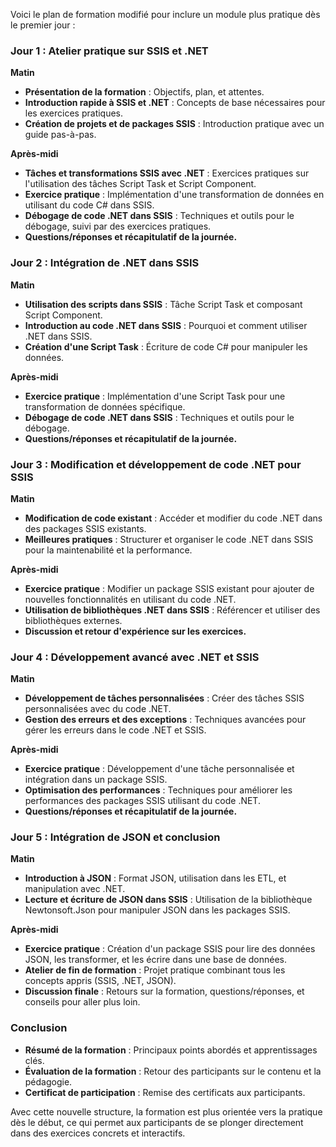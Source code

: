 Voici le plan de formation modifié pour inclure un module plus pratique dès le premier jour :

### Jour 1 : Atelier pratique sur SSIS et .NET
**Matin**
- **Présentation de la formation** : Objectifs, plan, et attentes.
- **Introduction rapide à SSIS et .NET** : Concepts de base nécessaires pour les exercices pratiques.
- **Création de projets et de packages SSIS** : Introduction pratique avec un guide pas-à-pas.

**Après-midi**
- **Tâches et transformations SSIS avec .NET** : Exercices pratiques sur l'utilisation des tâches Script Task et Script Component.
- **Exercice pratique** : Implémentation d'une transformation de données en utilisant du code C# dans SSIS.
- **Débogage de code .NET dans SSIS** : Techniques et outils pour le débogage, suivi par des exercices pratiques.
- **Questions/réponses et récapitulatif de la journée.**

### Jour 2 : Intégration de .NET dans SSIS
**Matin**
- **Utilisation des scripts dans SSIS** : Tâche Script Task et composant Script Component.
- **Introduction au code .NET dans SSIS** : Pourquoi et comment utiliser .NET dans SSIS.
- **Création d'une Script Task** : Écriture de code C# pour manipuler les données.

**Après-midi**
- **Exercice pratique** : Implémentation d'une Script Task pour une transformation de données spécifique.
- **Débogage de code .NET dans SSIS** : Techniques et outils pour le débogage.
- **Questions/réponses et récapitulatif de la journée.**

### Jour 3 : Modification et développement de code .NET pour SSIS
**Matin**
- **Modification de code existant** : Accéder et modifier du code .NET dans des packages SSIS existants.
- **Meilleures pratiques** : Structurer et organiser le code .NET dans SSIS pour la maintenabilité et la performance.

**Après-midi**
- **Exercice pratique** : Modifier un package SSIS existant pour ajouter de nouvelles fonctionnalités en utilisant du code .NET.
- **Utilisation de bibliothèques .NET dans SSIS** : Référencer et utiliser des bibliothèques externes.
- **Discussion et retour d'expérience sur les exercices.**

### Jour 4 : Développement avancé avec .NET et SSIS
**Matin**
- **Développement de tâches personnalisées** : Créer des tâches SSIS personnalisées avec du code .NET.
- **Gestion des erreurs et des exceptions** : Techniques avancées pour gérer les erreurs dans le code .NET et SSIS.

**Après-midi**
- **Exercice pratique** : Développement d'une tâche personnalisée et intégration dans un package SSIS.
- **Optimisation des performances** : Techniques pour améliorer les performances des packages SSIS utilisant du code .NET.
- **Questions/réponses et récapitulatif de la journée.**

### Jour 5 : Intégration de JSON et conclusion
**Matin**
- **Introduction à JSON** : Format JSON, utilisation dans les ETL, et manipulation avec .NET.
- **Lecture et écriture de JSON dans SSIS** : Utilisation de la bibliothèque Newtonsoft.Json pour manipuler JSON dans les packages SSIS.

**Après-midi**
- **Exercice pratique** : Création d'un package SSIS pour lire des données JSON, les transformer, et les écrire dans une base de données.
- **Atelier de fin de formation** : Projet pratique combinant tous les concepts appris (SSIS, .NET, JSON).
- **Discussion finale** : Retours sur la formation, questions/réponses, et conseils pour aller plus loin.

### Conclusion
- **Résumé de la formation** : Principaux points abordés et apprentissages clés.
- **Évaluation de la formation** : Retour des participants sur le contenu et la pédagogie.
- **Certificat de participation** : Remise des certificats aux participants.

Avec cette nouvelle structure, la formation est plus orientée vers la pratique dès le début, ce qui permet aux participants de se plonger directement dans des exercices concrets et interactifs.
